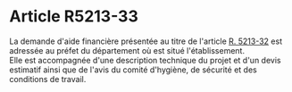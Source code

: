 # Article R5213-33

  
La demande d'aide financière présentée au titre de l'article [R. 5213-32][1] est adressée au préfet du département où est situé l'établissement.   
Elle est accompagnée d'une description technique du projet et d'un devis estimatif ainsi que de l'avis du comité d'hygiène, de sécurité et des conditions de travail.

 [1]: /affichCodeArticle.do?cidTexte=LEGITEXT000006072050&idArticle=LEGIARTI000018495358&dateTexte=&categorieLien=cid